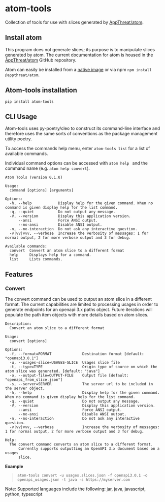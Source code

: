 # atom-tools
Collection of tools for use with slices generated by [AppThreat/atom](https://github.com/appthreat/atom).

## Install atom

This program does not generate slices; its purpose is to manipulate slices 
generated by atom. The current documentation for atom is housed in the
[AppThreat/atom](https://github.com/AppThreat/atom?tab=readme-ov-file) GitHub 
repository.

Atom can easily be installed from a 
[native image](https://github.com/AppThreat/atom#atom-native-image) or via npm 
`npm install @appthreat/atom`.

## Atom-tools installation

`pip install atom-tools`

## CLI Usage

Atom-tools uses py-poetry/cleo to construct its command-line interface and 
therefore uses the same sorts of conventions as the package management utility 
poetry.

To access the commands help menu, enter `atom-tools list` for a list of 
available commands.

Individual command options can be accessed with `atom help ` and the command 
name (e.g. `atom help convert`).
```
Atom Tools (version 0.1.0)

Usage:
  command [options] [arguments]

Options:
  -h, --help            Display help for the given command. When no command is given display help for the list command.
  -q, --quiet           Do not output any message.
  -V, --version         Display this application version.
      --ansi            Force ANSI output.
      --no-ansi         Disable ANSI output.
  -n, --no-interaction  Do not ask any interactive question.
  -v|vv|vvv, --verbose  Increase the verbosity of messages: 1 for normal output, 2 for more verbose output and 3 for debug.

Available commands:
  convert  Convert an atom slice to a different format
  help     Displays help for a command.
  list     Lists commands.
```

## Features
### Convert 
The convert command can be used to output an atom slice in a different format. 
The current capabilities are limited to processing usages in order to generate 
endpoints for an openapi 3.x paths object. Future iterations will populate the 
path item objects with more details based on atom slices.

```
Description:
  Convert an atom slice to a different format

Usage:
  convert [options]

Options:
  -f, --format=FORMAT              Destination format [default: "openapi3.0.1"]
  -u, --usages-slice=USAGES-SLICE  Usages slice file
  -t, --type=TYPE                  Origin type of source on which the atom slice was generated. [default: "java"]
  -o, --output-file=OUTPUT-FILE    Output file [default: "openapi_from_slice.json"]
  -s, --server=SERVER              The server url to be included in the server object.
  -h, --help                       Display help for the given command. When no command is given display help for the list command.
  -q, --quiet                      Do not output any message.
  -V, --version                    Display this application version.
      --ansi                       Force ANSI output.
      --no-ansi                    Disable ANSI output.
  -n, --no-interaction             Do not ask any interactive question.
  -v|vv|vvv, --verbose             Increase the verbosity of messages: 1 for normal output, 2 for more verbose output and 3 for debug.

Help:
  The convert command converts an atom slice to a different format.
      Currently supports outputting an OpenAPI 3.x document based on a usages
      slice.
```

**Example**
>`atom-tools convert -u usages.slices.json -f openapi3.0.1 -o openapi_usages.json -t java -s https://myserver.com`

Note: Supported languages include the following: jar, java, javascript, python, typescript